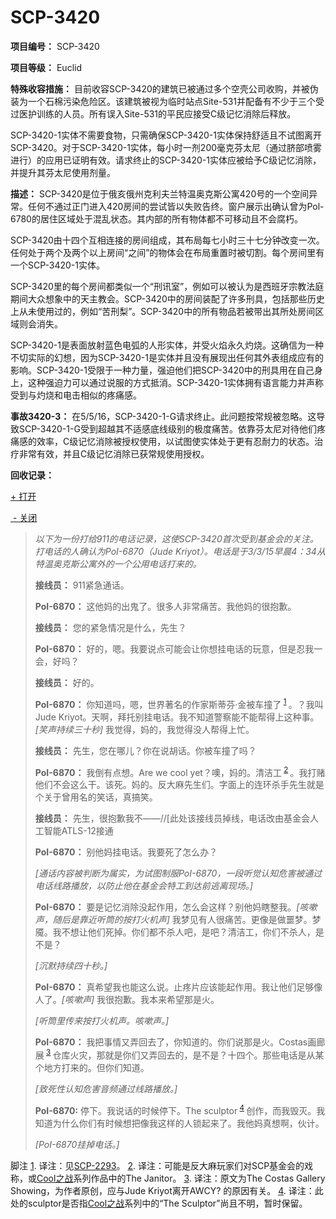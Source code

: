 # SCP-3420
                        


**项目编号：**  SCP-3420

**项目等级：**  Euclid

**特殊收容措施：**  目前收容SCP-3420的建筑已被通过多个空壳公司收购，并被伪装为一个石棉污染危险区。该建筑被视为临时站点Site-531并配备有不少于三个受过医护训练的人员。所有误入Site-531的平民应接受C级记忆消除后释放。

SCP-3420-1实体不需要食物，只需确保SCP-3420-1实体保持舒适且不试图离开SCP-3420。对于SCP-3420-1实体，每小时一剂200毫克芬太尼（通过脐部喷雾进行）的应用已证明有效。请求终止的SCP-3420-1实体应被给予C级记忆消除，并提升其芬太尼使用剂量。

**描述：**  SCP-3420是位于俄亥俄州克利夫兰特温奥克斯公寓420号的一个空间异常。任何不通过正门进入420房间的尝试皆以失败告终。窗户展示出确认曾为Pol-6780的居住区域处于混乱状态。其内部的所有物体都不可移动且不会腐朽。

SCP-3420由十四个互相连接的房间组成，其布局每七小时三十七分钟改变一次。任何处于两个及两个以上房间“之间”的物体会在布局重置时被切割。每个房间里有一个SCP-3420-1实体。

SCP-3420里的每个房间都类似一个“刑讯室”，例如可以被认为是西班牙宗教法庭期间大众想象中的天主教会。SCP-3420中的房间装配了许多刑具，包括那些历史上从未使用过的，例如“苦刑梨”。SCP-3420中的所有物品若被带出其所处房间区域则会消失。

SCP-3420-1是表面放射蓝色电弧的人形实体，并受火焰永久灼烧。这确信为一种不切实际的幻想，因为SCP-3420-1是实体并且没有展现出任何其外表组成应有的影响。SCP-3420-1受限于一种力量，强迫他们把SCP-3420中的刑具用在自己身上，这种强迫力可以通过说服的方式抵消。SCP-3420-1实体拥有语言能力并声称受到与灼烧和电击相似的疼痛感。

**事故3420-3：**  在5/5/16，SCP-3420-1-G请求终止。此问题按常规被忽略。这导致SCP-3420-1-G受到超越其不适感底线级别的极度痛苦。依靠芬太尼对待他们疼痛感的效率，C级记忆消除被授权使用，以试图使实体处于更有忍耐力的状态。治疗非常有效，并且C级记忆消除已获常规使用授权。

**回收记录：** 


<a shape='rect' class='collapsible-block-link' href='javascript:;'>+&#160;&#25171;&#24320;</a>

<a shape='rect' class='collapsible-block-link' href='javascript:;'>&#160;-&#160;&#20851;&#38381;</a>


> *以下为一份打给911的电话记录，这使SCP-3420首次受到基金会的关注。打电话的人确认为PoI-6870（Jude Kriyot）。电话是于3/3/15早晨4：34从特温奥克斯公寓外的一个公用电话打来的。* 
> 
> **接线员：**  911紧急通话。
> 
> **PoI-6870：**  这他妈的出鬼了。很多人非常痛苦。我他妈的很抱歉。
> 
> **接线员：**  您的紧急情况是什么，先生？
> 
> **PoI-6870：**  好的，嗯。我要说点可能会让你想挂电话的玩意，但是忍我一会，好吗？
> 
> **接线员：**  好的。
> 
> **PoI-6870：**  你知道吗，嗯，世界著名的作家斯蒂芬·金被车撞了<sup class='footnoteref'>
 <a shape='rect' class='footnoteref' id='footnoteref-1' href='javascript:;' onclick='WIKIDOT.page.utils.scrollToReference(&apos;footnote-1&apos;)'>1</a>
</sup>。？我叫Jude Kriyot。天啊，拜托别挂电话。我不知道警察能不能帮得上这种事。*[笑声持续三十秒]* 我觉得，妈的，我觉得没人帮得上忙。
> 
> **接线员：**  先生，您在哪儿？你在说胡话。你被车撞了吗？
> 
> **PoI-6870：**  我倒有点想。Are we cool yet？噢，妈的。清洁工<sup class='footnoteref'>
 <a shape='rect' class='footnoteref' id='footnoteref-2' href='javascript:;' onclick='WIKIDOT.page.utils.scrollToReference(&apos;footnote-2&apos;)'>2</a>
</sup>。我打赌他们不会这么干。该死。妈的。反大麻先生们。字面上的连环杀手先生就是个关于曾用名的笑话，真搞笑。
> 
> **接线员：**  先生，很抱歉我不——//[此处该接线员掉线，电话改由基金会人工智能ATLS-12接通
> 
> **PoI-6870：**  别他妈挂电话。我要死了怎么办？
> 
> *[通话内容被判断为属实，为试图制服PoI-6870，一段听觉认知危害被通过电话线路播放，以防止他在基金会特工到达前逃离现场。]* 
> 
> **PoI-6870：**  要是记忆消除没起作用，怎么会这样？别他妈瞎整我。*[咳嗽声，随后是靠近听筒的按打火机声]* 我梦见有人很痛苦。更像是做噩梦。梦魇。我不想让他们死掉。你们都不杀人吧，是吧？清洁工，你们不杀人，是不是？
> 
> *[沉默持续四十秒。]* 
> 
> **PoI-6870：** 真希望我也能这么说。止疼片应该能起作用。我让他们足够像人了。*[咳嗽声]* 我很抱歉。我本来希望那是火。
> 
> *[听筒里传来按打火机声。咳嗽声。]* 
> 
> **PoI-6870：**  我把事情又弄回去了，你知道的。你们说那是火。Costas画廊展<sup class='footnoteref'>
 <a shape='rect' class='footnoteref' id='footnoteref-3' href='javascript:;' onclick='WIKIDOT.page.utils.scrollToReference(&apos;footnote-3&apos;)'>3</a>
</sup>仓库火灾，那就是你们又弄回去的，是不是？十四个。那些电话是从某个地方打来的。但你们知道。
> 
> *[致死性认知危害音频通过线路播放。]* 
> 
> **PoI-6870:**  停下。我说话的时候停下。The sculptor<sup class='footnoteref'>
 <a shape='rect' class='footnoteref' id='footnoteref-4' href='javascript:;' onclick='WIKIDOT.page.utils.scrollToReference(&apos;footnote-4&apos;)'>4</a>
</sup>创作，而我毁灭。我知道为什么你们有时候想把像我这样的人锁起来了。我他妈真想啊，伙计。
> 
> *[PoI-6870挂掉电话。]* 
> 






脚注
<a shape='rect' href='javascript:;' onclick='WIKIDOT.page.utils.scrollToReference(&apos;footnoteref-1&apos;)'>1</a>. 译注：见[SCP-2293](/scp-2293)。
<a shape='rect' href='javascript:;' onclick='WIKIDOT.page.utils.scrollToReference(&apos;footnoteref-2&apos;)'>2</a>. 译注：可能是反大麻玩家们对SCP基金会的戏称，或[Cool之战](http://scp-wiki-cn.wikidot.com/the-cool-war-hub)系列作品中的The Janitor。
<a shape='rect' href='javascript:;' onclick='WIKIDOT.page.utils.scrollToReference(&apos;footnoteref-3&apos;)'>3</a>. 译注：原文为The Costas Gallery Showing，为作者原创，应与Jude Kriyot离开AWCY? 的原因有关。
<a shape='rect' href='javascript:;' onclick='WIKIDOT.page.utils.scrollToReference(&apos;footnoteref-4&apos;)'>4</a>. 译注：此处的sculptor是否指[Cool之战](http://scp-wiki-cn.wikidot.com/the-cool-war-hub)系列中的“The Sculptor”尚且不明，暂时保留。


                    